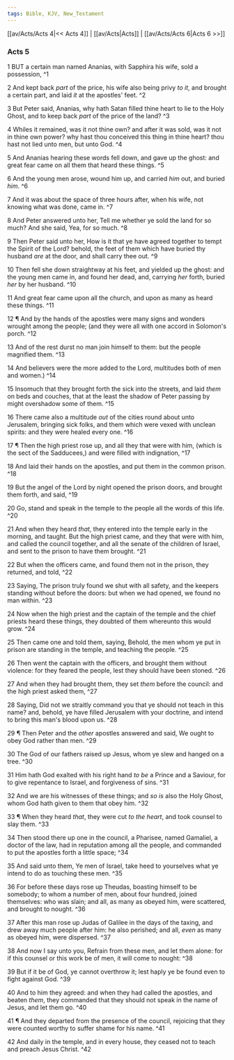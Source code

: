 ```yaml
---
tags: Bible, KJV, New_Testament
---
```


[[av/Acts/Acts 4|<< Acts 4]] | [[av/Acts|Acts]] | [[av/Acts/Acts 6|Acts 6 >>]]

### Acts 5

1 BUT a certain man named Ananias, with Sapphira his wife, sold a possession, ^1

2 And kept back _part_ of the price, his wife also being privy _to_ _it_, and brought a certain part, and laid _it_ at the apostles' feet. ^2

3 But Peter said, Ananias, why hath Satan filled thine heart to lie to the Holy Ghost, and to keep back _part_ of the price of the land? ^3

4 Whiles it remained, was it not thine own? and after it was sold, was it not in thine own power? why hast thou conceived this thing in thine heart? thou hast not lied unto men, but unto God. ^4

5 And Ananias hearing these words fell down, and gave up the ghost: and great fear came on all them that heard these things. ^5

6 And the young men arose, wound him up, and carried _him_ out, and buried _him_. ^6

7 And it was about the space of three hours after, when his wife, not knowing what was done, came in. ^7

8 And Peter answered unto her, Tell me whether ye sold the land for so much? And she said, Yea, for so much. ^8

9 Then Peter said unto her, How is it that ye have agreed together to tempt the Spirit of the Lord? behold, the feet of them which have buried thy husband _are_ at the door, and shall carry thee out. ^9

10 Then fell she down straightway at his feet, and yielded up the ghost: and the young men came in, and found her dead, and, carrying _her_ forth, buried _her_ by her husband. ^10

11 And great fear came upon all the church, and upon as many as heard these things. ^11

12 ¶ And by the hands of the apostles were many signs and wonders wrought among the people; (and they were all with one accord in Solomon's porch. ^12

13 And of the rest durst no man join himself to them: but the people magnified them. ^13

14 And believers were the more added to the Lord, multitudes both of men and women.) ^14

15 Insomuch that they brought forth the sick into the streets, and laid _them_ on beds and couches, that at the least the shadow of Peter passing by might overshadow some of them. ^15

16 There came also a multitude _out_ of the cities round about unto Jerusalem, bringing sick folks, and them which were vexed with unclean spirits: and they were healed every one. ^16

17 ¶ Then the high priest rose up, and all they that were with him, (which is the sect of the Sadducees,) and were filled with indignation, ^17

18 And laid their hands on the apostles, and put them in the common prison. ^18

19 But the angel of the Lord by night opened the prison doors, and brought them forth, and said, ^19

20 Go, stand and speak in the temple to the people all the words of this life. ^20

21 And when they heard _that_, they entered into the temple early in the morning, and taught. But the high priest came, and they that were with him, and called the council together, and all the senate of the children of Israel, and sent to the prison to have them brought. ^21

22 But when the officers came, and found them not in the prison, they returned, and told, ^22

23 Saying, The prison truly found we shut with all safety, and the keepers standing without before the doors: but when we had opened, we found no man within. ^23

24 Now when the high priest and the captain of the temple and the chief priests heard these things, they doubted of them whereunto this would grow. ^24

25 Then came one and told them, saying, Behold, the men whom ye put in prison are standing in the temple, and teaching the people. ^25

26 Then went the captain with the officers, and brought them without violence: for they feared the people, lest they should have been stoned. ^26

27 And when they had brought them, they set _them_ before the council: and the high priest asked them, ^27

28 Saying, Did not we straitly command you that ye should not teach in this name? and, behold, ye have filled Jerusalem with your doctrine, and intend to bring this man's blood upon us. ^28

29 ¶ Then Peter and the _other_ apostles answered and said, We ought to obey God rather than men. ^29

30 The God of our fathers raised up Jesus, whom ye slew and hanged on a tree. ^30

31 Him hath God exalted with his right hand _to_ _be_ a Prince and a Saviour, for to give repentance to Israel, and forgiveness of sins. ^31

32 And we are his witnesses of these things; and _so_ _is_ also the Holy Ghost, whom God hath given to them that obey him. ^32

33 ¶ When they heard _that_, they were cut _to_ _the_ _heart_, and took counsel to slay them. ^33

34 Then stood there up one in the council, a Pharisee, named Gamaliel, a doctor of the law, had in reputation among all the people, and commanded to put the apostles forth a little space; ^34

35 And said unto them, Ye men of Israel, take heed to yourselves what ye intend to do as touching these men. ^35

36 For before these days rose up Theudas, boasting himself to be somebody; to whom a number of men, about four hundred, joined themselves: who was slain; and all, as many as obeyed him, were scattered, and brought to nought. ^36

37 After this man rose up Judas of Galilee in the days of the taxing, and drew away much people after him: he also perished; and all, _even_ as many as obeyed him, were dispersed. ^37

38 And now I say unto you, Refrain from these men, and let them alone: for if this counsel or this work be of men, it will come to nought: ^38

39 But if it be of God, ye cannot overthrow it; lest haply ye be found even to fight against God. ^39

40 And to him they agreed: and when they had called the apostles, and beaten _them_, they commanded that they should not speak in the name of Jesus, and let them go. ^40

41 ¶ And they departed from the presence of the council, rejoicing that they were counted worthy to suffer shame for his name. ^41

42 And daily in the temple, and in every house, they ceased not to teach and preach Jesus Christ. ^42
